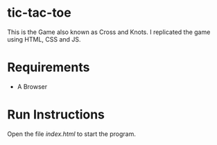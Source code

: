# tic-tac-toe
This is the Game also known as Cross and Knots. I replicated the game using HTML, CSS and JS.

# Requirements
- A Browser

# Run Instructions
Open the file *index.html* to start the program.

